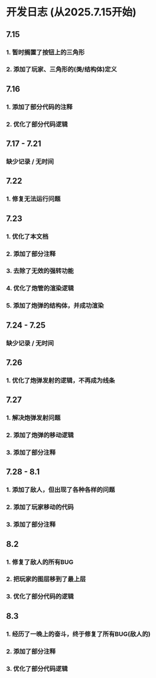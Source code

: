 # 开发日志 (从2025.7.15开始)

## 7.15 
###     1. 暂时搁置了按钮上的三角形
###     2. 添加了玩家、三角形的(类/结构体)定义

## 7.16
###     1. 添加了部分代码的注释
###     2. 优化了部分代码逻辑

## 7.17 - 7.21
###     缺少记录 / 无时间

## 7.22
###     1. 修复无法运行问题

## 7.23
###     1. 优化了本文档
###     2. 添加了部分注释
###     3. 去除了无效的强转功能
###     4. 优化了炮管的渲染逻辑
###     5. 添加了炮弹的结构体，并成功渲染

## 7.24 - 7.25
###     缺少记录 / 无时间

## 7.26
###     1. 优化了炮弹发射的逻辑，不再成为线条

## 7.27
###     1. 解决炮弹发射问题
###     2. 添加了炮弹的移动逻辑
###     3. 添加了部分注释

## 7.28 - 8.1
###     1. 添加了敌人，但出现了各种各样的问题
###     2. 添加了玩家移动的代码
###     3. 添加了部分注释

## 8.2
###     1. 修复了敌人的所有BUG
###     2. 把玩家的图层移到了最上层
###     3. 优化了部分代码的逻辑

## 8.3
###     1. 经历了一晚上的奋斗，终于修复了所有BUG(敌人的)
###     2. 添加了部分注释
###     3. 优化了部分代码逻辑